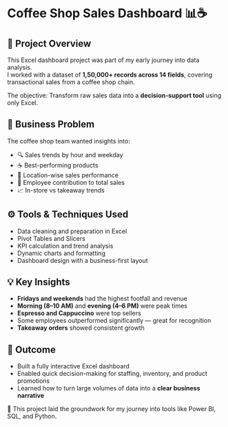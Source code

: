 # Coffee Shop Sales Dashboard 📊☕

## 📖 Project Overview

This Excel dashboard project was part of my early journey into data analysis.  
I worked with a dataset of **1,50,000+ records across 14 fields**, covering transactional sales from a coffee shop chain.

The objective: Transform raw sales data into a **decision-support tool** using only Excel.

## 💼 Business Problem

The coffee shop team wanted insights into:
- 🔍 Sales trends by hour and weekday
- ☕ Best-performing products
- 📍 Location-wise sales performance
- 👥 Employee contribution to total sales
- 📈 In-store vs takeaway trends

## ⚙️ Tools & Techniques Used

- Data cleaning and preparation in Excel  
- Pivot Tables and Slicers  
- KPI calculation and trend analysis  
- Dynamic charts and formatting  
- Dashboard design with a business-first layout

## 💡 Key Insights

- **Fridays and weekends** had the highest footfall and revenue  
- **Morning (8–10 AM)** and **evening (4–6 PM)** were peak times  
- **Espresso and Cappuccino** were top sellers  
- Some employees outperformed significantly — great for recognition  
- **Takeaway orders** showed consistent growth

## 🎯 Outcome

- Built a fully interactive Excel dashboard  
- Enabled quick decision-making for staffing, inventory, and product promotions  
- Learned how to turn large volumes of data into a **clear business narrative**

📌 This project laid the groundwork for my journey into tools like Power BI, SQL, and Python.  

 

